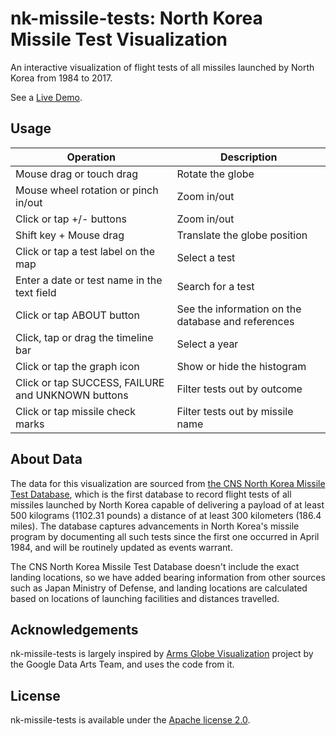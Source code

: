 # nk-missile-tests: North Korea Missile Test Visualization

An interactive visualization of flight tests of all missiles launched by North Korea from 1984 to 2017.

See a [Live Demo](https://nagix.github.io/nk-missile-tests).

## Usage

Operation | Description
--- | ---
Mouse drag or touch drag | Rotate the globe
Mouse wheel rotation or pinch in/out | Zoom in/out
Click or tap +/- buttons | Zoom in/out
Shift key + Mouse drag | Translate the globe position
Click or tap a test label on the map | Select a test
Enter a date or test name in the text field | Search for a test
Click or tap ABOUT button | See the information on the database and references
Click, tap or drag the timeline bar | Select a year
Click or tap the graph icon | Show or hide the histogram
Click or tap SUCCESS, FAILURE and UNKNOWN buttons | Filter tests out by outcome
Click or tap missile check marks | Filter tests out by missile name

## About Data

The data for this visualization are sourced from [the CNS North Korea Missile Test Database](http://www.nti.org/analysis/articles/cns-north-korea-missile-test-database/), which is the first database to record flight tests of all missiles launched by North Korea capable of delivering a payload of at least 500 kilograms (1102.31 pounds) a distance of at least 300 kilometers (186.4 miles). The database captures advancements in North Korea's missile program by documenting all such tests since the first one occurred in April 1984, and will be routinely updated as events warrant.

The CNS North Korea Missile Test Database doesn't include the exact landing locations, so we have added bearing information from other sources such as Japan Ministry of Defense, and landing locations are calculated based on locations of launching facilities and distances travelled.

## Acknowledgements

nk-missile-tests is largely inspired by [Arms Globe Visualization](https://github.com/dataarts/armsglobe) project by the Google Data Arts Team, and uses the code from it.

## License

nk-missile-tests is available under the [Apache license 2.0](opensource.org/licenses/Apache-2.0).
